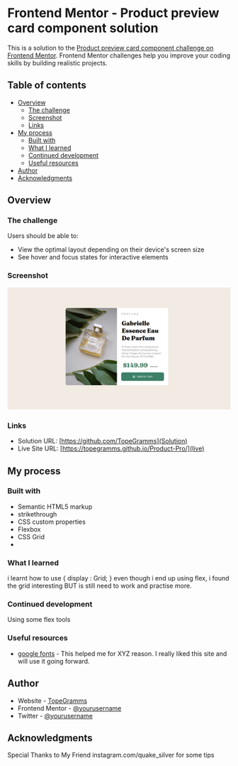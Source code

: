 # Frontend Mentor - Product preview card component solution

This is a solution to the [Product preview card component challenge on Frontend Mentor](https://www.frontendmentor.io/challenges/product-preview-card-component-GO7UmttRfa). Frontend Mentor challenges help you improve your coding skills by building realistic projects. 

## Table of contents

- [Overview](#overview)
  - [The challenge](#the-challenge)
  - [Screenshot](#screenshot)
  - [Links](#links)
- [My process](#my-process)
  - [Built with](#built-with)
  - [What I learned](#what-i-learned)
  - [Continued development](#continued-development)
  - [Useful resources](#useful-resources)
- [Author](#author)
- [Acknowledgments](#acknowledgments)

## Overview

### The challenge

Users should be able to:

- View the optimal layout depending on their device's screen size
- See hover and focus states for interactive elements

### Screenshot

![screenshot](./screenshot.png)
### Links

- Solution URL: [https://github.com/TopeGramms](Solution)
- Live Site URL: [https://topegramms.github.io/Product-Pro/](live)

## My process

### Built with

- Semantic HTML5 markup
- strikethrough
- CSS custom properties
- Flexbox
- CSS Grid
- 

### What I learned
 
 i learnt how to use 
 {
  display : Grid;
 }
  even though i end up using flex, i found the grid interesting BUT is still need to work and practise more. 


### Continued development

Using some flex tools

### Useful resources

- [google fonts](https://www.googlefonts.com) - This helped me for XYZ reason. I really liked this site and will use it going forward.

## Author

- Website - [TopeGramms](https://www.your-site.com)
- Frontend Mentor - [@yourusername](https://www.frontendmentor.io/profile/TopeGramms)
- Twitter - [@yourusername](https://www.twitter.com/TopeGramms)

## Acknowledgments

Special Thanks to My Friend instagram.com/quake_silver for some tips
